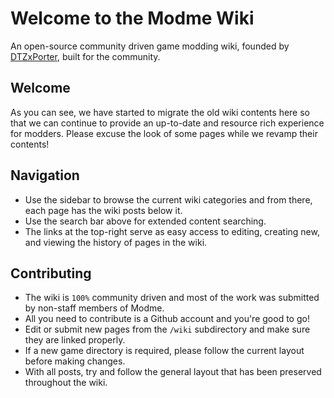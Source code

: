 # Welcome to the Modme Wiki

An open-source community driven game modding wiki, founded by [DTZxPorter](https://twitter.com/dtzxporter), built for the community.

## Welcome
As you can see, we have started to migrate the old wiki contents here so that we can continue to provide an up-to-date and resource rich experience for modders. Please excuse the look of some pages while we revamp their contents!

## Navigation
- Use the sidebar to browse the current wiki categories and from there, each page has the wiki posts below it.
- Use the search bar above for extended content searching.
- The links at the top-right serve as easy access to editing, creating new, and viewing the history of pages in the wiki.

## Contributing
- The wiki is `100%` community driven and most of the work was submitted by non-staff members of Modme.
- All you need to contribute is a Github account and you're good to go!
- Edit or submit new pages from the `/wiki` subdirectory and make sure they are linked properly.
- If a new game directory is required, please follow the current layout before making changes.
- With all posts, try and follow the general layout that has been preserved throughout the wiki.
